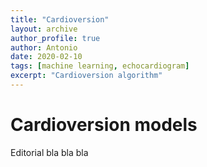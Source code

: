 ```yaml
---
title: "Cardioversion"
layout: archive
author_profile: true
author: Antonio
date: 2020-02-10
tags: [machine learning, echocardiogram]
excerpt: "Cardioversion algorithm"
---
```

# Cardioversion models

Editorial bla bla bla